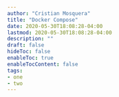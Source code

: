 ```yaml
---
author: "Cristian Mosquera"
title: "Docker Compose"
date: 2020-05-30T18:08:28-04:00
lastmod: 2020-05-30T18:08:28-04:00
description: ""
draft: false
hideToc: false
enableToc: true
enableTocContent: false
tags: 
- one
- two
---
```


